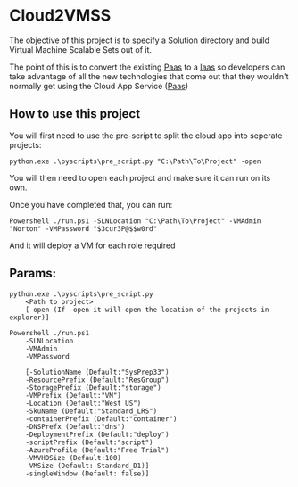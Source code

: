 # Cloud2VMSS

The objective of this project is to specify a Solution directory and build Virtual Machine Scalable Sets out of it.

The point of this is to convert the existing [Paas](https://en.wikipedia.org/wiki/Platform_as_a_service) to a [Iaas](https://en.wikipedia.org/wiki/Cloud_computing#Infrastructure_as_a_service_.28IaaS.29) so developers can take advantage of
all the new technologies that come out that they wouldn't normally get using the Cloud App Service ([Paas](https://en.wikipedia.org/wiki/Platform_as_a_service))

## How to use this project

You will first need to use the pre-script to split the cloud app into seperate projects:

```python.exe .\pyscripts\pre_script.py "C:\Path\To\Project" -open```

You will then need to open each project and make sure it can run on its own.

Once you have completed that, you can run:

```Powershell ./run.ps1 -SLNLocation "C:\Path\To\Project" -VMAdmin "Norton" -VMPassword "$3cur3P@$$w0rd"```

And it will deploy a VM for each role required

## Params:

```
python.exe .\pyscripts\pre_script.py
    <Path to project>
    [-open (If -open it will open the location of the projects in explorer)]

```


```
Powershell ./run.ps1
    -SLNLocation
    -VMAdmin
    -VMPassword

    [-SolutionName (Default:"SysPrep33")
    -ResourcePrefix (Default:"ResGroup")
    -StoragePrefix (Default:"storage")
    -VMPrefix (Default:"VM")
    -Location (Default:"West US")
    -SkuName (Default:"Standard_LRS")
    -containerPrefix (Default:"container")
    -DNSPrefx (Default:"dns")
    -DeploymentPrefix (Default:"deploy")
    -scriptPrefix (Default:"script")
    -AzureProfile (Default:"Free Trial")
    -VMVHDSize (Default:100)
    -VMSize (Default: Standard_D1)]
    -singleWindow (Default: false)]
```
